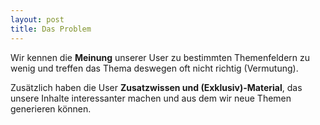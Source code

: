 ```yaml
---
layout: post
title: Das Problem 
---
```


Wir kennen die **Meinung** unserer User zu bestimmten Themenfeldern zu wenig und treffen das Thema deswegen oft nicht richtig (Vermutung).

Zusätzlich haben die User **Zusatzwissen  und (Exklusiv)-Material**, das unsere Inhalte interessanter machen und aus dem wir neue Themen generieren können.
